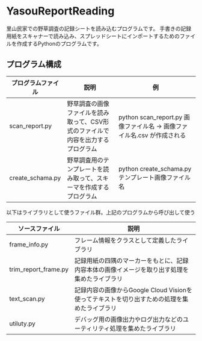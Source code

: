 # YasouReportReading
里山民家での野草調査の記録シートを読み込むプログラムです。
手書きの記録用紙をスキャナーで読み込み、スプレッドシートにインポートするためのファイルを作成するPythonのプログラムです。


## プログラム構成
| プログラムファイル | 説明 | 例 |
|---|---|---|
| scan_report.py | 野草調査の画像ファイルを読み取って、CSV形式のファイルで内容を出力するプログラム | python scan_report.py 画像ファイル名 → 画像ファイル名.csv が作成される
| create_schama.py |  野草調査用のテンプレートを読み取って、スキーマを作成するプログラム | python create_schama.py テンプレート画像ファイル名

以下はライブラリとして使うファイル群。上記のプログラムから呼び出して使う

| ソースファイル | 説明 |
|---|---|
| frame_info.py | フレーム情報をクラスとして定義したライブラリ
| trim_report_frame.py | 記録用紙の四隅のマーカーをもとに、記録内容本体の画像イメージを取り出す処理を集めたライブラリ
| text_scan.py | 記録内容の画像からGoogle Cloud Visionを使ってテキストを切り出すための処理を集めたライブラリ
| utiluty.py | デバッグ用の画像出力やログ出力などのユーティリティ処理を集めたライブラリ